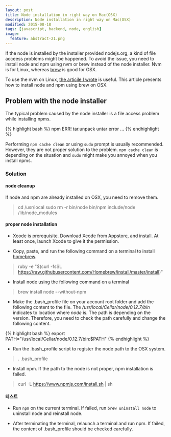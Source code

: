 ```yaml
---
layout: post
title: Node installation in right way on Mac(OSX)
description: Node installation in right way on Mac(OSX)
modified: 2015-08-18
tags: [javascript, backend, node, english]
image:
  feature: abstract-21.png
---
```


If the node is installed by the installer provided nodejs.org, a kind of file acceess problems might be happened. To avoid the issue, you need to install node and npm using nvm or brew instead of the node installer. Nvm is for Linux, whereas [brew](http://brew.sh/) is good for OSX.

To use the nvm on Linux, [the articile I wrote](http://dakoostech.blogspot.kr/2015/02/nodejs-yeoman-bower-grunt-permission.html) is useful. This article presents how to install node and npm using brew on OSX.

## Problem with the node installer

The typical problem caused by the node installer is a file access problem while installing npms.

{% highlight bash %}
npm ERR! tar.unpack untar error ...
{% endhighlight %}


Performing `npm cache clean` or using `sudo` prompt is usually recommended. However, they are not proper solution to the problem. `npm cache clean` is depending on the situation and `sudo` might make you annoyed when you install npms. 

### Solution

#### node cleanup

If node and npm are already installed on OSX, you need to remove them. 

> cd /usr/local
> sudo rm -r bin/node bin/npm include/node /lib/node_modules

#### proper node installation 

- Xcode is prerequisite. Download Xcode from Appstore, and install. At least once, launch Xcode to give it the permission.

- Copy, paste, and run the following command on a terminal to install [homebrew](http://brew.sh/). 
> ruby -e "$(curl -fsSL https://raw.githubusercontent.com/Homebrew/install/master/install)"

- Install node using the following command on a terminal 
> brew install node --without-npm

- Make the .bash_profile file on your account root folder and add the following content to the file.
The */usr/local/Cellar/node/0.12.7/bin* indicates to location where *node* is. The path is depending on the version. Therefore, you need to check the path carefully and change the following content.

{% highlight bash %}
export PATH="/usr/local/Cellar/node/0.12.7/bin:$PATH"
{% endhighlight %}

- Run the .bash_profile script to register the node path to the OSX system.
>. .bash_profile 

- Install npm. If the path to the node is not proper, npm installation is failed.
> curl -L https://www.npmjs.com/install.sh | sh

#### 테스트

- Run `npm` on the current terminal. If failed, run `brew uninstall node` to uninstall node and reinstall node.

- After terminating the terminal, relaunch a terminal and run npm. If failed, the content of .bash_profile should be checked carefully. 
